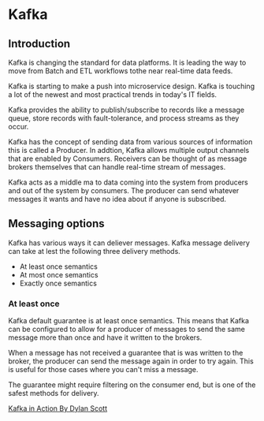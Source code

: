 # Kafka

## Introduction

Kafka is changing the standard for data platforms. It is leading the way to move from Batch and ETL workflows tothe near real-time data feeds.

Kafka is starting to make a push into microservice design. Kafka is touching a lot of the newest and most practical trends in today's IT fields.

Kafka provides the ability to publish/subscribe to records like a message queue, store records with fault-tolerance, and process streams as they occur.

Kafka has the concept of sending data from various sources of information this is called a Producer. In addtion, Kafka allows multiple output channels that are enabled by Consumers. Receivers can be thought of as message brokers themselves that can handle real-time stream of messages.

Kafka acts as a middle ma to data coming into the system from producers and out of the system by consumers. The producer can send whatever messages it wants and have no idea about if anyone is subscribed.


## Messaging options

Kafka has various ways it can deliever messages. Kafka message delivery can take at lest the following three delivery methods.

* At least once semantics
* At most once semantics
* Exactly once semantics

### At least once

Kafka default guarantee is at least once semantics. This means that Kafka can be configured to allow for a producer of messages to send the same message more than once and have it written to the brokers.

When a message has not received a guarantee that is was written to the broker, the producer can send the message again in order to try again. This is useful for those cases where you can't miss a message.

The guarantee might require filtering on the consumer end, but is one of the safest methods for delivery.


[Kafka in Action By Dylan Scott](https://www.manning.com/books/kafka-in-action)
